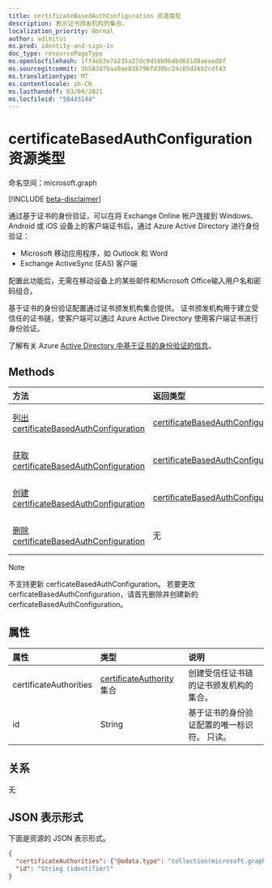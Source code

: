 ```yaml
---
title: certificateBasedAuthConfiguration 资源类型
description: 表示证书颁发机构的集合。
localization_priority: Normal
author: adimitui
ms.prod: identity-and-sign-in
doc_type: resourcePageType
ms.openlocfilehash: 1ff4eb3e7a235a27dc9d58b9b4bd631d0aeaed0f
ms.sourcegitcommit: 3b583d7baa9ae81b796fd30bc24c65d26b2cdf43
ms.translationtype: MT
ms.contentlocale: zh-CN
ms.lasthandoff: 03/04/2021
ms.locfileid: "50443144"
---
```

# <a name="certificatebasedauthconfiguration-resource-type"></a>certificateBasedAuthConfiguration 资源类型

命名空间：microsoft.graph

[!INCLUDE [beta-disclaimer](../../includes/beta-disclaimer.md)]

通过基于证书的身份验证，可以在将 Exchange Online 帐户连接到 Windows、Android 或 iOS 设备上的客户端证书后，通过 Azure Active Directory 进行身份验证：

- Microsoft 移动应用程序，如 Outlook 和 Word
- Exchange ActiveSync (EAS) 客户端

配置此功能后，无需在移动设备上的某些邮件和Microsoft Office输入用户名和密码组合。

基于证书的身份验证配置通过证书颁发机构集合提供。 证书颁发机构用于建立受信任的证书链，使客户端可以通过 Azure Active Directory 使用客户端证书进行身份验证。

了解有关 Azure [Active Directory 中基于证书的身份验证的信息](/azure/active-directory/authentication/active-directory-certificate-based-authentication-get-started)。

## <a name="methods"></a>Methods

| 方法       | 返回类型 | 说明 |
|:-------------|:------------|:------------|
| [列出 certificateBasedAuthConfiguration](../api/certificatebasedauthconfiguration-list.md) | [certificateBasedAuthConfiguration](certificatebasedauthconfiguration.md) | 列出 **certificateBasedAuthConfiguration 集合** 的属性。 |
| [获取 certificateBasedAuthConfiguration](../api/certificatebasedauthconfiguration-get.md) | [certificateBasedAuthConfiguration](certificatebasedauthconfiguration.md) | 读取 **certificateBasedAuthConfiguration 对象** 的属性。 |
| [创建 certificateBasedAuthConfiguration](../api/certificatebasedauthconfiguration-post-certificatebasedauthconfiguration.md) | [certificateBasedAuthConfiguration](certificatebasedauthconfiguration.md) | 创建新的 **certificateBasedAuthConfiguration** 对象。 |
| [删除 certificateBasedAuthConfiguration](../api/certificatebasedauthconfiguration-delete.md) | 无 | 删除 **certificateBasedAuthConfiguration** 对象。 |

>[!NOTE]
>不支持更新 cerficateBasedAuthConfiguration。 若要更改 cerficateBasedAuthConfiguration，请首先删除并创建新的 cerficateBasedAuthConfiguration。

## <a name="properties"></a>属性

| 属性     | 类型        | 说明 |
|:-------------|:------------|:------------|
|certificateAuthorities|[certificateAuthority](certificateauthority.md) 集合|创建受信任证书链的证书颁发机构的集合。|
|id|String|基于证书的身份验证配置的唯一标识符。 只读。|

## <a name="relationships"></a>关系

无

## <a name="json-representation"></a>JSON 表示形式

下面是资源的 JSON 表示形式。

<!-- {
  "blockType": "resource",
  "optionalProperties": [

  ],
  "@odata.type": "microsoft.graph.certificateBasedAuthConfiguration",
  "keyProperty": "id"
}-->

```json
{
  "certificateAuthorities": {"@odata.type": "collection(microsoft.graph.certificateAuthority)"},
  "id": "String (identifier)"
}
```

<!-- uuid: 16cd6b66-4b1a-43a1-adaf-3a886856ed98
2019-02-04 14:57:30 UTC -->
<!-- {
  "type": "#page.annotation",
  "description": "certificateBasedAuthConfiguration resource",
  "keywords": "",
  "section": "documentation",
  "tocPath": ""
}-->
